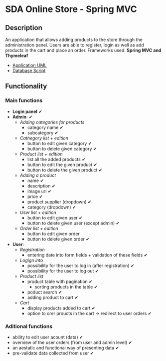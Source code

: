 # SDA Online Store - Spring MVC

## Description
An application that allows adding products to the store through the administration panel. Users are able to register, login as well as add products in the cart and place an order.
Frameworks used: **Spring MVC and Thymeleaf**

* [Application UML](https://github.com/Flaviu989/online-store-spring-mvc/blob/master/JDL-Studio%20UML.png)
* [Database Script](https://github.com/Flaviu989/online-store-spring-mvc/blob/master/sda_online_store_schema.sql)

## Functionality
### Main functions
* **Login panel** ✔
* **Admin**: ✔
	* *Adding categories for products*
		* category name ✔
		* subcategory ✔
	* *Cathegory list + edition*
		* button to edit given category ✔
		* button to delete given category ✔
	* *Product list + edition*
		* list all the added products ✔
		* button to edit the given product ✔
		* button to delete the given product ✔
	* *Adding a product*
		* name ✔
		* description  ✔
		* image url ✔
		* price ✔
		* product supplier (dropdown) ✔
		* category (dropdown) ✔
	* *User list + edition*
	    * button to edit given user ✔
	    * button to delete given user (except admin) ✔
	* *Order list + edition*
	    * button to edit given order
	    * button to delete given order ✔
* **User**:
	* *Registration*
		* entering date into form fields + validation of these fields ✔
	* *Logign into*
		* possibility for the user to log in (after registration) ✔
		* possibility for the user to log out ✔
	* *Product list*
		* product table with pagination  ✔
		    * sorting products in the table ✔
		* poduct search ✔
		* adding product to cart ✔
	* *Cart*
	    * display products added to cart ✔
	    * option to orer proucts in the cart -> redirect to user orders ✔

### Aditional functions
* ability to edit user acount (data) ✔
* overview of the user orders (from user and admin level) ✔
* an aestatic and functional way of presenting data ✔
* pre-validate data collected from user ✔

